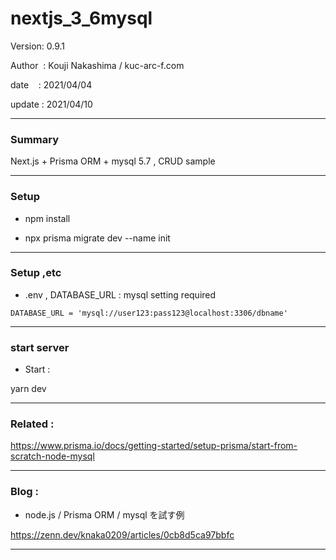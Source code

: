 ﻿# nextjs_3_6mysql

 Version: 0.9.1

 Author  : Kouji Nakashima / kuc-arc-f.com

 date    : 2021/04/04

 update  : 2021/04/10

***
### Summary

Next.js  + Prisma ORM + mysql 5.7 , CRUD sample

***
### Setup

* npm install

* npx prisma migrate dev --name init

***
### Setup ,etc

* .env , DATABASE_URL : mysql setting required

```
DATABASE_URL = 'mysql://user123:pass123@localhost:3306/dbname'
```


***
### start server
* Start :

yarn dev

***
### Related :

https://www.prisma.io/docs/getting-started/setup-prisma/start-from-scratch-node-mysql

***
### Blog :

* node.js / Prisma ORM / mysql を試す例

https://zenn.dev/knaka0209/articles/0cb8d5ca97bbfc

***

